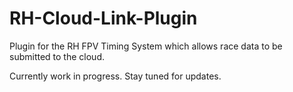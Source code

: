 # RH-Cloud-Link-Plugin
Plugin for the RH FPV Timing System which allows race data to be submitted to the cloud.

Currently work in progress. Stay tuned for updates. 
